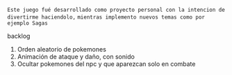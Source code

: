 `Este juego fué desarrollado como proyecto personal con la intencion de divertirme haciendolo,`
`mientras implemento nuevos temas como por ejemplo Sagas`

backlog

1. Orden aleatorio de pokemones
2. Animación de ataque y daño, con sonido
3. Ocultar pokemones del npc y que aparezcan solo en combate
